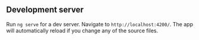 ## Development server

Run `ng serve` for a dev server. Navigate to `http://localhost:4200/`. The app will automatically reload if you change any of the source files.


